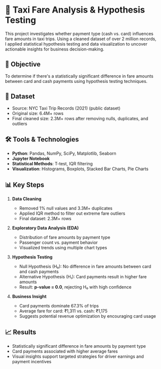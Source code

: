 # 🧪 Taxi Fare Analysis & Hypothesis Testing

This project investigates whether payment type (cash vs. card) influences fare amounts in taxi trips. Using a cleaned dataset of over 2 million records, I applied statistical hypothesis testing and data visualization to uncover actionable insights for business decision-making.

## 📌 Objective

To determine if there's a statistically significant difference in fare amounts between card and cash payments using hypothesis testing techniques.

## 📂 Dataset

- Source: NYC Taxi Trip Records (2021) (public dataset)
- Original size: 6.4M+ rows
- Final cleaned size: 2.3M+ rows after removing nulls, duplicates, and outliers

## 🛠️ Tools & Technologies

- **Python**: Pandas, NumPy, SciPy, Matplotlib, Seaborn  
- **Jupyter Notebook**  
- **Statistical Methods**: T-test, IQR filtering  
- **Visualization**: Histograms, Boxplots, Stacked Bar Charts, Pie Charts  

## 📊 Key Steps

1. **Data Cleaning**  
   - Removed 1% null values and 3.3M+ duplicates  
   - Applied IQR method to filter out extreme fare outliers  
   - Final dataset: 2.3M+ rows

2. **Exploratory Data Analysis (EDA)**  
   - Distribution of fare amounts by payment type  
   - Passenger count vs. payment behavior  
   - Visualized trends using multiple chart types

3. **Hypothesis Testing**  
   - Null Hypothesis (H₀): No difference in fare amounts between card and cash payments  
   - Alternative Hypothesis (H₁): Card payments result in higher fare amounts  
   - Result: **p-value = 0.0**, rejecting H₀ with high confidence

4. **Business Insight**  
   - Card payments dominate 67.3% of trips  
   - Average fare for card: ₹1,311 vs. cash: ₹1,175  
   - Suggests potential revenue optimization by encouraging card usage

## 📈 Results

- Statistically significant difference in fare amounts by payment type  
- Card payments associated with higher average fares  
- Visual insights support targeted strategies for driver earnings and payment incentives


